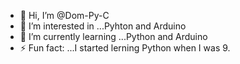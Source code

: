 - 👋 Hi, I’m @Dom-Py-C
- 👀 I’m interested in ...Pyhton and Arduino
- 🌱 I’m currently learning ...Python and Arduino
- ⚡ Fun fact: ...I started lerning Python when I was 9.

<!---
Dom-Py-C/Dom-Py-C is a ✨ special ✨ repository because its `README.md` (this file) appears on your GitHub profile.
You can click the Preview link to take a look at your changes.
--->
